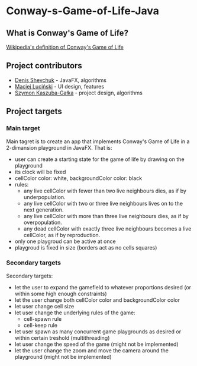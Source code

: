 # Conway-s-Game-of-Life-Java

## What is Conway's Game of Life?

[Wikipedia's definition of Conway's Game of Life](https://en.wikipedia.org/wiki/Conway%27s_Game_of_Life)

## Project contributors

- [Denis Shevchuk](https://github.com/WashingtonD) - JavaFX, algorithms
- [Maciej Luciński](https://github.com/Vyvr) - UI design, features
- [Szymon Kaszuba-Gałka](https://github.com/Szymonexis) - project design, algorithms

## Project targets

### Main target

Main tagret is to create an app that implements Conway's Game of Life in a 2-dimansion playground in JavaFX. That is:

- user can create a starting state for the game of life by drawing on the playground
- its clock will be fixed
- cellColor color: white, backgroundColor color: black
- rules:
    - any live cellColor with fewer than two live neighbours dies, as if by underpopulation.
    - any live cellColor with two or three live neighbours lives on to the next generation.
    - any live cellColor with more than three live neighbours dies, as if by overpopulation.
    - any dead cellColor with exactly three live neighbours becomes a live cellColor, as if by reproduction.
- only one playgroud can be active at once
- playgroud is fixed in size (borders act as no cells squares)

### Secondary targets

Secondary targets:

- let the user to expand the gamefield to whatever proportions desired (or within some high enough constraints)
- let the user change both cellColor color and backgroundColor color
- let user change cell size
- let user change the underlying rules of the game:
    - cell-spawn rule
    - cell-keep rule
- let user spawn as many concurrent game playgrounds as desired or within certain treshold (multithreading)
- let user change the speed of the game (might not be implemented)
- let the user change the zoom and move the camera around the playground (might not be implemented)
